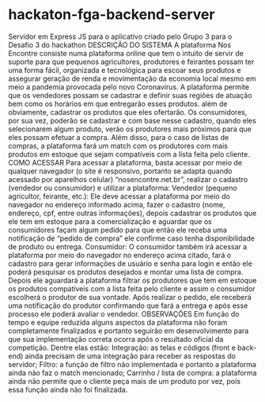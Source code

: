 # hackaton-fga-backend-server
Servidor em Express JS para o aplicativo criado pelo Grupo 3 para o Desafio 3 do hackathon
DESCRIÇÃO DO SISTEMA
A plataforma Nos Encontre consiste numa plataforma online que tem o intuito de servir de suporte para que pequenos agricultores, produtores e feirantes possam ter uma forma fácil, organizada e tecnológica para escoar seus produtos e assegurar  geração de renda e movimentação da economia local mesmo em meio a pandemia provocada pelo novo Coronavírus. A plataforma permite que os vendedores possam se cadastrar e definir suas regiões de atuação bem como os horários em que entregarão esses produtos. além de obviamente, cadastrar os produtos que eles ofertarão. Os consumidores, por sua vez, poderão se cadastrar e com base nesse cadastro, quando eles selecionarem algum produto, verão os produtores mais próximos para que eles possam efetuar a compra. Além disso, para o caso de listas de compras, a plataforma fará um match com os produtores com mais produtos em estoque que sejam compatíveis com a lista feita pelo cliente.
COMO ACESSAR
Para acessar a plataforma, basta acessar por meio de qualquer navegador (o site é responsivo, portanto se adapta quando acessado por aparelhos celular) “nosencontre.net.br”, realizar o cadastro (vendedor ou consumidor) e utilizar a plataforma:
Vendedor (pequeno agricultor, feirante, etc.): Ele deve acessar a plataforma por meio do navegador no endereço informado acima, fazer o cadastro (nome, endereço, cpf, entre outras informações), depois cadastrar os produtos que ele tem em estoque para a comercialização e aguardar que os consumidores façam algum pedido para que então ele receba uma notificação de “pedido de compra” ele confirme caso tenha disponibilidade de produto ou entrega.
Consumidor: O consumidor também irá acessar a plataforma por meio do navegador no endereço acima citado, fará o cadastro para gerar informações de usuário e senha para login e então ele poderá pesquisar os produtos desejados e montar uma lista de compra. Depois ele aguardará a plataforma filtrar os produtores que tem em estoque os produtos compatíveis com a lista feita pelo cliente e assim o consumidor escolherá o produtor de sua vontade. Após realizar o pedido, ele receberá uma notificação do produtor confirmando que fará a entrega e após esse processo ele poderá avaliar o vendedor.
OBSERVAÇÕES
Em função do tempo e equipe reduzida alguns aspectos da plataforma não foram completamente finalizados e portanto seguirão em desenvolvimento para que sua implementação correta ocorra após o resultado oficial da competição. Dentre elas estão:
Integração: as telas e códigos (front e back-end) ainda precisam de uma integração para receber as respostas do servidor;
Filtro: a função de filtro não implementada e portanto a plataforma ainda não faz o match mencionado;
Carrinho / lista de compra: a plataforma ainda não permite que o cliente peça mais de um produto por vez, pois essa função ainda não foi finalizada.
